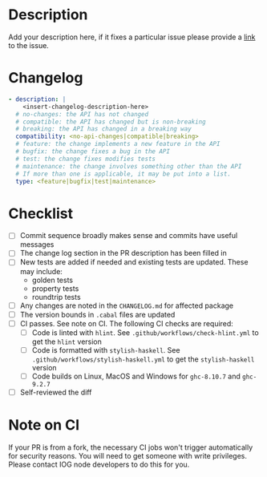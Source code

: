 # Description

Add your description here, if it fixes a particular issue please provide a
[link](https://docs.github.com/en/issues/tracking-your-work-with-issues/linking-a-pull-request-to-an-issue#linking-a-pull-request-to-an-issue-using-a-keyword=)
to the issue.

# Changelog

```yaml
- description: |
    <insert-changelog-description-here>
  # no-changes: the API has not changed
  # compatible: the API has changed but is non-breaking
  # breaking: the API has changed in a breaking way
  compatibility: <no-api-changes|compatible|breaking>
  # feature: the change implements a new feature in the API
  # bugfix: the change fixes a bug in the API
  # test: the change fixes modifies tests
  # maintenance: the change involves something other than the API
  # If more than one is applicable, it may be put into a list.
  type: <feature|bugfix|test|maintenance>
```

# Checklist

- [ ] Commit sequence broadly makes sense and commits have useful messages
- [ ] The change log section in the PR description has been filled in
- [ ] New tests are added if needed and existing tests are updated.  These may include:
  - golden tests
  - property tests
  - roundtrip tests
- [ ] Any changes are noted in the `CHANGELOG.md` for affected package
- [ ] The version bounds in `.cabal` files are updated
- [ ] CI passes. See note on CI.  The following CI checks are required:
  - [ ] Code is linted with `hlint`.  See `.github/workflows/check-hlint.yml` to get the `hlint` version
  - [ ] Code is formatted with `stylish-haskell`.  See `.github/workflows/stylish-haskell.yml` to get the `stylish-haskell` version
  - [ ] Code builds on Linux, MacOS and Windows for `ghc-8.10.7` and `ghc-9.2.7`
- [ ] Self-reviewed the diff

# Note on CI
If your PR is from a fork, the necessary CI jobs won't trigger automatically for security reasons.
You will need to get someone with write privileges.  Please contact IOG node developers to do this
for you.

